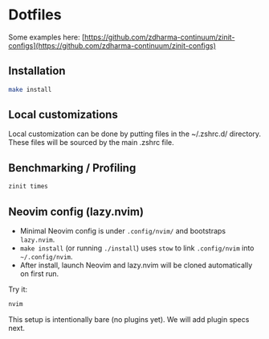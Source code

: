 # Dotfiles

Some examples here:
[https://github.com/zdharma-continuum/zinit-configs](https://github.com/zdharma-continuum/zinit-configs)

## Installation

```bash
make install
```

## Local customizations

Local customization can be done by putting files in the ~/.zshrc.d/ directory. These files will be sourced by the main .zshrc file.

## Benchmarking / Profiling

```zsh
zinit times
```

## Neovim config (lazy.nvim)

- Minimal Neovim config is under `.config/nvim/` and bootstraps `lazy.nvim`.
- `make install` (or running `./install`) uses `stow` to link `.config/nvim` into `~/.config/nvim`.
- After install, launch Neovim and lazy.nvim will be cloned automatically on first run.

Try it:

```zsh
nvim
```

This setup is intentionally bare (no plugins yet). We will add plugin specs next.
